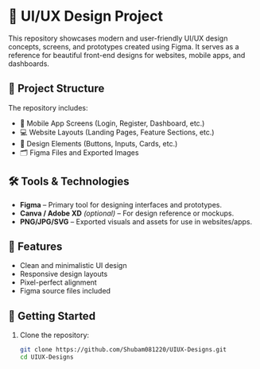 # 🎨 UI/UX Design Project

This repository showcases modern and user-friendly UI/UX design concepts, screens, and prototypes created using Figma. It serves as a reference for beautiful front-end designs for websites, mobile apps, and dashboards.

## 📁 Project Structure

The repository includes:
- 📱 Mobile App Screens (Login, Register, Dashboard, etc.)
- 💻 Website Layouts (Landing Pages, Feature Sections, etc.)
- 🧩 Design Elements (Buttons, Inputs, Cards, etc.)
- 🗂️ Figma Files and Exported Images

## 🛠️ Tools & Technologies

- **Figma** – Primary tool for designing interfaces and prototypes.
- **Canva / Adobe XD** *(optional)* – For design reference or mockups.
- **PNG/JPG/SVG** – Exported visuals and assets for use in websites/apps.

## 🌟 Features

- Clean and minimalistic UI design
- Responsive design layouts
- Pixel-perfect alignment
- Figma source files included

## 🚀 Getting Started

1. Clone the repository:
   ```bash
   git clone https://github.com/Shubam081220/UIUX-Designs.git
   cd UIUX-Designs
